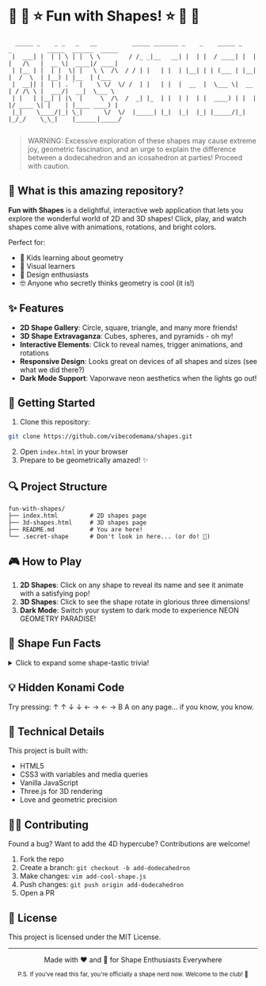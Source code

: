 # 🔶 🔷 ⭐ Fun with Shapes! ⭐ 🔷 🔶

```
  _____ _    _ _   _   __          _____ _______ _    _    _____ _    _          _____  ______  _____ 
 |  ___| |  | | \ | |  \ \        / /_ _|__   __| |  | |  / ____| |  | |   /\   |  __ \|  ____|/ ____|
 | |__ | |  | |  \| |   \ \  /\  / / | |   | |  | |__| | | (___ | |__| |  /  \  | |__) | |__  | (___  
 |  __|| |  | | . ` |    \ \/  \/ /  | |   | |  |  __  |  \___ \|  __  | / /\ \ |  ___/|  __|  \___ \ 
 | |   | |__| | |\  |     \  /\  /  _| |_  | |  | |  | |  ____) | |  | |/ ____ \| |    | |____ ____) |
 |_|    \____/|_| \_|      \/  \/  |_____| |_|  |_|  |_| |_____/|_|  |_/_/    \_\_|    |______|_____/ 
                                                                                                       
```

> WARNING: Excessive exploration of these shapes may cause extreme joy, geometric fascination, and an urge to explain the difference between a dodecahedron and an icosahedron at parties! Proceed with caution.

## 🌈 What is this amazing repository?

**Fun with Shapes** is a delightful, interactive web application that lets you explore the wonderful world of 2D and 3D shapes! Click, play, and watch shapes come alive with animations, rotations, and bright colors.

Perfect for:
- 👶 Kids learning about geometry
- 🧠 Visual learners
- 🎨 Design enthusiasts
- 🤓 Anyone who secretly thinks geometry is cool (it is!)

## ✨ Features

- **2D Shape Gallery**: Circle, square, triangle, and many more friends!
- **3D Shape Extravaganza**: Cubes, spheres, and pyramids - oh my!
- **Interactive Elements**: Click to reveal names, trigger animations, and rotations
- **Responsive Design**: Looks great on devices of all shapes and sizes (see what we did there?)
- **Dark Mode Support**: Vaporwave neon aesthetics when the lights go out!
  
## 🚀 Getting Started

1. Clone this repository:
```bash
git clone https://github.com/vibecodemama/shapes.git
```

2. Open `index.html` in your browser
3. Prepare to be geometrically amazed! ✨

## 🔍 Project Structure

```
fun-with-shapes/
├── index.html         # 2D shapes page
├── 3d-shapes.html     # 3D shapes page
├── README.md          # You are here!
└── .secret-shape      # Don't look in here... (or do! 🤫)
```

## 🎮 How to Play

1. **2D Shapes**: Click on any shape to reveal its name and see it animate with a satisfying pop!
2. **3D Shapes**: Click to see the shape rotate in glorious three dimensions!
3. **Dark Mode**: Switch your system to dark mode to experience NEON GEOMETRY PARADISE!

## 🧠 Shape Fun Facts

<details>
<summary>Click to expand some shape-tastic trivia!</summary>

- A circle has infinite sides, if you think about it...
- The pyramids of Egypt are actually square-based pyramids, not true tetrahedrons
- A cube has 8 vertices, 12 edges, and 6 faces
- The word "sphere" comes from the Greek "sphaira" meaning "ball"
- Hexagons are the most efficient shape for tiling a plane, which is why bees use them!

</details>

## 💡 Hidden Konami Code

Try pressing: ↑ ↑ ↓ ↓ ← → ← → B A on any page... if you know, you know.

## 🔧 Technical Details

This project is built with:
- HTML5
- CSS3 with variables and media queries
- Vanilla JavaScript
- Three.js for 3D rendering
- Love and geometric precision

## 👩‍💻 Contributing

Found a bug? Want to add the 4D hypercube? Contributions are welcome!

1. Fork the repo
2. Create a branch: `git checkout -b add-dodecahedron`
3. Make changes: `vim add-cool-shape.js`
4. Push changes: `git push origin add-dodecahedron`
5. Open a PR

## 📝 License

This project is licensed under the MIT License.

---

<div align="center">
  <p>Made with ❤️ and 📐 for Shape Enthusiasts Everywhere</p>
  
  <sub>P.S. If you've read this far, you're officially a shape nerd now. Welcome to the club! 🎉</sub>
</div>

<!-- Hidden message: Congratulations! You've found the secret message! You are now a certified geometry explorer! -->
